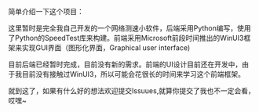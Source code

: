 简单介绍一下这个项目：

   这里暂时是完全我自己开发的一个网络测速小软件，后端采用Python编写，使用了Python的SpeedTest库来构建。前端采用Microsoft前段时间推出的WinUI3框架来实现GUI界面（图形化界面，Graphical user interface)

   目前后端已经暂时完成，目前没有新的需求。前端的UI设计目前还在开发中，由于我目前没有接触过WinUI3，所以可能会花很长的时间来学习这个前端框架。

   就到这了，如果有什么好的想法欢迎提交Issuues,就算你提交了我也不一定会看，哎嘿~
